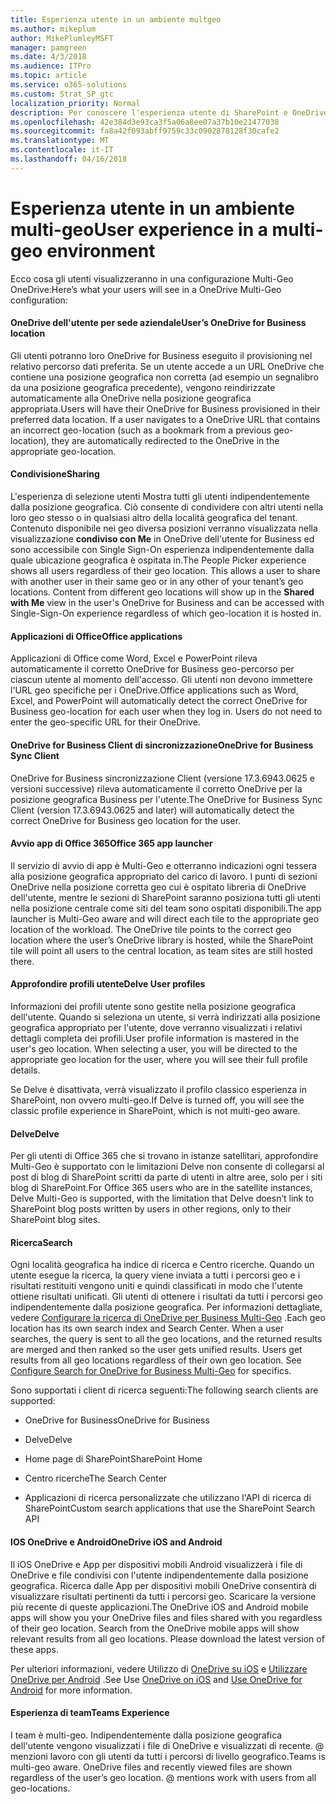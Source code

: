 ```yaml
---
title: Esperienza utente in un ambiente multgeo
ms.author: mikeplum
author: MikePlumleyMSFT
manager: pamgreen
ms.date: 4/3/2018
ms.audience: ITPro
ms.topic: article
ms.service: o365-solutions
ms.custom: Strat_SP_gtc
localization_priority: Normal
description: Per conoscere l'esperienza utente di SharePoint e OneDrive in un ambiente multi-geo.
ms.openlocfilehash: 42e384d3e93ca3f5a06a8ee07a37b10e21477038
ms.sourcegitcommit: fa8a42f093abff9759c33c0902878128f30cafe2
ms.translationtype: MT
ms.contentlocale: it-IT
ms.lasthandoff: 04/16/2018
---
```

# <a name="user-experience-in-a-multi-geo-environment"></a><span data-ttu-id="d61d1-103">Esperienza utente in un ambiente multi-geo</span><span class="sxs-lookup"><span data-stu-id="d61d1-103">User experience in a multi-geo environment</span></span>

<span data-ttu-id="d61d1-104">Ecco cosa gli utenti visualizzeranno in una configurazione Multi-Geo OneDrive:</span><span class="sxs-lookup"><span data-stu-id="d61d1-104">Here’s what your users will see in a OneDrive Multi-Geo configuration:</span></span>

#### <a name="users-onedrive-for-business-location"></a><span data-ttu-id="d61d1-105">OneDrive dell'utente per sede aziendale</span><span class="sxs-lookup"><span data-stu-id="d61d1-105">User’s OneDrive for Business location</span></span>

<span data-ttu-id="d61d1-p101">Gli utenti potranno loro OneDrive for Business eseguito il provisioning nel relativo percorso dati preferita. Se un utente accede a un URL OneDrive che contiene una posizione geografica non corretta (ad esempio un segnalibro da una posizione geografica precedente), vengono reindirizzate automaticamente alla OneDrive nella posizione geografica appropriata.</span><span class="sxs-lookup"><span data-stu-id="d61d1-p101">Users will have their OneDrive for Business provisioned in their preferred data location. If a user navigates to a OneDrive URL that contains an incorrect geo-location (such as a bookmark from a previous geo-location), they are automatically redirected to the OneDrive in the appropriate geo-location.</span></span>

#### <a name="sharing"></a><span data-ttu-id="d61d1-108">Condivisione</span><span class="sxs-lookup"><span data-stu-id="d61d1-108">Sharing</span></span>

<span data-ttu-id="d61d1-p102">L'esperienza di selezione utenti Mostra tutti gli utenti indipendentemente dalla posizione geografica. Ciò consente di condividere con altri utenti nella loro geo stesso o in qualsiasi altro della località geografica del tenant. Contenuto disponibile nei geo diversa posizioni verranno visualizzata nella visualizzazione **condiviso con Me** in OneDrive dell'utente for Business ed sono accessibile con Single Sign-On esperienza indipendentemente dalla quale ubicazione geografica è ospitata in.</span><span class="sxs-lookup"><span data-stu-id="d61d1-p102">The People Picker experience shows all users regardless of their geo location. This allows a user to share with another user in their same geo or in any other of your tenant’s geo locations. Content from different geo locations will show up in the **Shared with Me** view in the user's OneDrive for Business and can be accessed with Single-Sign-On experience regardless of which geo-location it is hosted in.</span></span>

#### <a name="office-applications"></a><span data-ttu-id="d61d1-112">Applicazioni di Office</span><span class="sxs-lookup"><span data-stu-id="d61d1-112">Office applications</span></span>

<span data-ttu-id="d61d1-p103">Applicazioni di Office come Word, Excel e PowerPoint rileva automaticamente il corretto OneDrive for Business geo-percorso per ciascun utente al momento dell'accesso. Gli utenti non devono immettere l'URL geo specifiche per i OneDrive.</span><span class="sxs-lookup"><span data-stu-id="d61d1-p103">Office applications such as Word, Excel, and PowerPoint will automatically detect the correct OneDrive for Business geo-location for each user when they log in. Users do not need to enter the geo-specific URL for their OneDrive.</span></span>

#### <a name="onedrive-for-business-sync-client"></a><span data-ttu-id="d61d1-115">OneDrive for Business Client di sincronizzazione</span><span class="sxs-lookup"><span data-stu-id="d61d1-115">OneDrive for Business Sync Client</span></span>

<span data-ttu-id="d61d1-116">OneDrive for Business sincronizzazione Client (versione 17.3.6943.0625 e versioni successive) rileva automaticamente il corretto OneDrive per la posizione geografica Business per l'utente.</span><span class="sxs-lookup"><span data-stu-id="d61d1-116">The OneDrive for Business Sync Client (version 17.3.6943.0625 and later) will automatically detect the correct OneDrive for Business geo location for the user.</span></span>

#### <a name="office-365-app-launcher"></a><span data-ttu-id="d61d1-117">Avvio app di Office 365</span><span class="sxs-lookup"><span data-stu-id="d61d1-117">Office 365 app launcher</span></span>

<span data-ttu-id="d61d1-p104">Il servizio di avvio di app è Multi-Geo e otterranno indicazioni ogni tessera alla posizione geografica appropriato del carico di lavoro. I punti di sezioni OneDrive nella posizione corretta geo cui è ospitato libreria di OneDrive dell'utente, mentre le sezioni di SharePoint saranno posiziona tutti gli utenti nella posizione centrale come siti del team sono ospitati disponibili.</span><span class="sxs-lookup"><span data-stu-id="d61d1-p104">The app launcher is Multi-Geo aware and will direct each tile to the appropriate geo location of the workload. The OneDrive tile points to the correct geo location where the user’s OneDrive library is hosted, while the SharePoint tile will point all users to the central location, as team sites are still hosted there.</span></span>

#### <a name="delve-user-profiles"></a><span data-ttu-id="d61d1-120">Approfondire profili utente</span><span class="sxs-lookup"><span data-stu-id="d61d1-120">Delve User profiles</span></span>

<span data-ttu-id="d61d1-p105">Informazioni dei profili utente sono gestite nella posizione geografica dell'utente. Quando si seleziona un utente, si verrà indirizzati alla posizione geografica appropriato per l'utente, dove verranno visualizzati i relativi dettagli completa dei profili.</span><span class="sxs-lookup"><span data-stu-id="d61d1-p105">User profile information is mastered in the user's geo location. When selecting a user, you will be directed to the appropriate geo location for the user, where you will see their full profile details.</span></span>

<span data-ttu-id="d61d1-123">Se Delve è disattivata, verrà visualizzato il profilo classico esperienza in SharePoint, non ovvero multi-geo.</span><span class="sxs-lookup"><span data-stu-id="d61d1-123">If Delve is turned off, you will see the classic profile experience in SharePoint, which is not multi-geo aware.</span></span>

#### <a name="delve"></a><span data-ttu-id="d61d1-124">Delve</span><span class="sxs-lookup"><span data-stu-id="d61d1-124">Delve</span></span>

<span data-ttu-id="d61d1-125">Per gli utenti di Office 365 che si trovano in istanze satellitari, approfondire Multi-Geo è supportato con le limitazioni Delve non consente di collegarsi al post di blog di SharePoint scritti da parte di utenti in altre aree, solo per i siti blog di SharePoint.</span><span class="sxs-lookup"><span data-stu-id="d61d1-125">For Office 365 users who are in the satellite instances, Delve Multi-Geo is supported, with the limitation that Delve doesn’t link to SharePoint blog posts written by users in other regions, only to their SharePoint blog sites.</span></span>

#### <a name="search"></a><span data-ttu-id="d61d1-126">Ricerca</span><span class="sxs-lookup"><span data-stu-id="d61d1-126">Search</span></span>

<span data-ttu-id="d61d1-p106">Ogni località geografica ha indice di ricerca e Centro ricerche. Quando un utente esegue la ricerca, la query viene inviata a tutti i percorsi geo e i risultati restituiti vengono uniti e quindi classificati in modo che l'utente ottiene risultati unificati. Gli utenti di ottenere i risultati da tutti i percorsi geo indipendentemente dalla posizione geografica. Per informazioni dettagliate, vedere [Configurare la ricerca di OneDrive per Business Multi-Geo](configure-search-for-multi-geo.md) .</span><span class="sxs-lookup"><span data-stu-id="d61d1-p106">Each geo location has its own search index and Search Center. When a user searches, the query is sent to all the geo locations, and the returned results are merged and then ranked so the user gets unified results. Users get results from all geo locations regardless of their own geo location. See [Configure Search for OneDrive for Business Multi-Geo](configure-search-for-multi-geo.md) for specifics.</span></span>

<span data-ttu-id="d61d1-131">Sono supportati i client di ricerca seguenti:</span><span class="sxs-lookup"><span data-stu-id="d61d1-131">The following search clients are supported:</span></span>

-   <span data-ttu-id="d61d1-132">OneDrive for Business</span><span class="sxs-lookup"><span data-stu-id="d61d1-132">OneDrive for Business</span></span>

-   <span data-ttu-id="d61d1-133">Delve</span><span class="sxs-lookup"><span data-stu-id="d61d1-133">Delve</span></span>

-   <span data-ttu-id="d61d1-134">Home page di SharePoint</span><span class="sxs-lookup"><span data-stu-id="d61d1-134">SharePoint Home</span></span>

-   <span data-ttu-id="d61d1-135">Centro ricerche</span><span class="sxs-lookup"><span data-stu-id="d61d1-135">The Search Center</span></span>

-   <span data-ttu-id="d61d1-136">Applicazioni di ricerca personalizzate che utilizzano l'API di ricerca di SharePoint</span><span class="sxs-lookup"><span data-stu-id="d61d1-136">Custom search applications that use the SharePoint Search API</span></span>

#### <a name="onedrive-ios-and-android"></a><span data-ttu-id="d61d1-137">IOS OneDrive e Android</span><span class="sxs-lookup"><span data-stu-id="d61d1-137">OneDrive iOS and Android</span></span> 

<span data-ttu-id="d61d1-p107">Il iOS OneDrive e App per dispositivi mobili Android visualizzerà i file di OneDrive e file condivisi con l'utente indipendentemente dalla posizione geografica. Ricerca dalle App per dispositivi mobili OneDrive consentirà di visualizzare risultati pertinenti da tutti i percorsi geo. Scaricare la versione più recente di queste applicazioni.</span><span class="sxs-lookup"><span data-stu-id="d61d1-p107">The OneDrive iOS and Android mobile apps will show you your OneDrive files and files shared with you regardless of their geo location. Search from the OneDrive mobile apps will show relevant results from all geo locations. Please download the latest version of these apps.</span></span>

<span data-ttu-id="d61d1-141">Per ulteriori informazioni, vedere Utilizzo di [OneDrive su iOS](https://support.office.com/article/08d5c5b2-ccc6-40eb-a244-fe3597a3c247) e [Utilizzare OneDrive per Android](https://support.office.com/article/eee1d31c-792d-41d4-8132-f9621b39eb36) .</span><span class="sxs-lookup"><span data-stu-id="d61d1-141">See Use [OneDrive on iOS](https://support.office.com/article/08d5c5b2-ccc6-40eb-a244-fe3597a3c247) and [Use OneDrive for Android](https://support.office.com/article/eee1d31c-792d-41d4-8132-f9621b39eb36) for more information.</span></span>

#### <a name="teams-experience"></a><span data-ttu-id="d61d1-142">Esperienza di team</span><span class="sxs-lookup"><span data-stu-id="d61d1-142">Teams Experience</span></span>

<span data-ttu-id="d61d1-p108">I team è multi-geo. Indipendentemente dalla posizione geografica dell'utente vengono visualizzati i file di OneDrive e visualizzati di recente. @ menzioni lavoro con gli utenti da tutti i percorsi di livello geografico.</span><span class="sxs-lookup"><span data-stu-id="d61d1-p108">Teams is multi-geo aware. OneDrive files and recently viewed files are shown regardless of the user’s geo location. @ mentions work with users from all geo-locations.</span></span>
